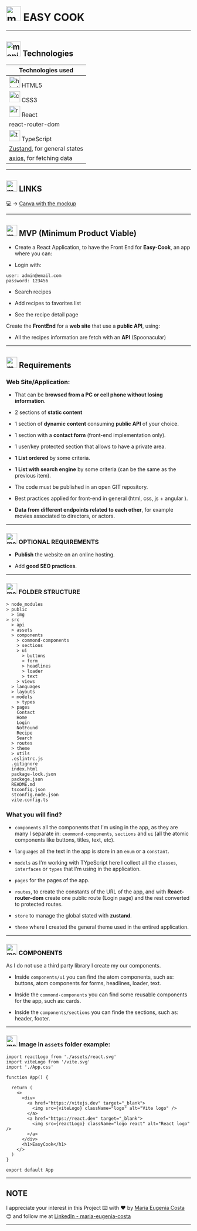 # <img width="40" height="40" src="https://img.icons8.com/plasticine/40/monitor.png" alt="monitor"/> EASY COOK

---

## <img width="40" height="40" src="https://img.icons8.com/plasticine/40/monitor.png" alt="monitor"/> Technologies

| Technologies used                                                                                                   |
| ------------------------------------------------------------------------------------------------------------------- |
| <img width="30" height="30" src="https://img.icons8.com/color/30/html-5--v1.png" alt="html5 icon"/> HTML5           |
| <img width="30" height="30" src="https://img.icons8.com/color/30/css3.png" alt="css3 icon"/> CSS3                   |
| <img width="30" height="30" src="https://img.icons8.com/officel/30/react.png" alt="react icon"/> React              |
| react-router-dom                                                                                                    |
| <img width="30" height="30" src="https://img.icons8.com/color/30/typescript.png" alt="typescript icon"/> TypeScript |
| [Zustand](https://docs.pmnd.rs/zustand/getting-started/introduction), for general states                            |
| [axios](https://axios-http.com/docs/intro), for fetching data                                                       |

---

## <img width="30" height="30" src="https://img.icons8.com/plasticine/30/monitor.png" alt="monitor"/> LINKS

💻 -> [Canva with the mockup](https://www.canva.com/design/DAFiuea8ges/_sspazzLlNLHfqRZ10OZDQ/edit)

---

## <img width="30" height="30" src="https://img.icons8.com/plasticine/30/monitor.png" alt="monitor"/> MVP (Minimum Product Viable)

- Create a React Application, to have the Front End for **Easy-Cook**, an app where you can:

- Login with:

```
user: admin@email.com
password: 123456
```

- Search recipes

- Add recipes to favorites list

- See the recipe detail page

Create the **FrontEnd** for a **web site** that use a **public API**, using:

- All the recipes information are fetch with an **API** (Spoonacular)

---

## <img width="30" height="30" src="https://img.icons8.com/plasticine/30/monitor.png" alt="monitor"/> Requirements

### Web Site/Application:

- That can be **browsed from a PC or cell phone without losing information**.

- 2 sections of **static content**

- 1 section of **dynamic content** consuming **public API** of your choice.

- 1 section with a **contact form** (front-end implementation only).

- 1 user/key protected section that allows to have a private area.

- **1 List ordered** by some criteria.

- **1 List with search engine** by some criteria (can be the same as the previous item).

- The code must be published in an open GIT repository.

- Best practices applied for front-end in general (html, css, js + angular ).

- **Data from different endpoints related to each other**, for example movies associated to directors, or actors.

---

### <img width="30" height="30" src="https://img.icons8.com/plasticine/30/monitor.png" alt="monitor"/> OPTIONAL REQUIREMENTS

- **Publish** the website on an online hosting.

- Add **good SEO practices**.

---

### <img width="30" height="30" src="https://img.icons8.com/plasticine/30/monitor.png" alt="monitor"/> FOLDER STRUCTURE

```
> node_modules
> public
  > img
> src
  > api
  > assets
  > components
    > commond-components
    > sections
    > ui
      > buttons
      > form
      > headlines
      > loader
      > text
    > views
  > languages
  > layouts
  > models
    > types
  > pages
    Contact
    Home
    Login
    NotFound
    Recipe
    Search
  > routes
  > theme
  > utils
  .eslintrc.js
  .gitignore
  index.html
  package-lock.json
  packege.json
  README.md
  tsconfig.json
  stconfig.node.json
  vite.config.ts
```

### What you will find?

- `components` all the components that I'm using in the app, as they are many I separate in: `coommond-components`, `sections` and `ui` (all the atomic components like buttons, titles, text, etc).

- `languages` all the text in the app is store in an `enum` or a `constant`.

- `models` as I'm working with TYpeScript here I collect all the `classes`, `interfaces` or `types` that I'm using in the application.

- `pages` for the pages of the app.

- `routes`, to create the constants of the URL of the app, and with **React-router-dom** create one public route (Login page) and the rest converted to protected routes.

- `store` to manage the global stated with **zustand**.

- `theme` where I created the general theme used in the entired application.

---

### <img width="30" height="30" src="https://img.icons8.com/plasticine/30/monitor.png" alt="monitor"/> COMPONENTS

As I do not use a third party library I create my our components.

- Inside `components/ui` you can find the atom components, such
  as: buttons, atom components for forms, headlines, loader, text.

- Inside the `commond-components` you can find some reusable components for the app, such as: cards.

- Inside the `components/sections` you can finde the sections, such as: header, footer.

---

### <img width="30" height="30" src="https://img.icons8.com/plasticine/30/monitor.png" alt="monitor"/> Image in `assets` folder example:

```TSX
import reactLogo from './assets/react.svg'
import viteLogo from '/vite.svg'
import './App.css'

function App() {

  return (
    <>
      <div>
        <a href="https://vitejs.dev" target="_blank">
          <img src={viteLogo} className="logo" alt="Vite logo" />
        </a>
        <a href="https://react.dev" target="_blank">
          <img src={reactLogo} className="logo react" alt="React logo" />
        </a>
      </div>
      <h1>EasyCook</h1>
    </>
  )
}

export default App
```

---

## NOTE

I appreciate your interest in this Project ⌨️ with ❤️ by [María Eugenia Costa](https://github.com/eugenia1984) 😊 and follow me at [LinkedIn - maria-eugenia-costa](https://www.linkedin.com/in/maria-eugenia-costa/)

---
